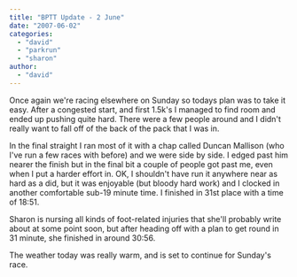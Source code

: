 ```yaml
---
title: "BPTT Update - 2 June"
date: "2007-06-02"
categories: 
  - "david"
  - "parkrun"
  - "sharon"
author:
  - "david"
---
```


Once again we're racing elsewhere on Sunday so todays plan was to take it easy. After a congested start, and first 1.5k's I managed to find room and ended up pushing quite hard. There were a few people around and I didn't really want to fall off of the back of the pack that I was in.

In the final straight I ran most of it with a chap called Duncan Mallison (who I've run a few races with before) and we were side by side. I edged past him nearer the finish but in the final bit a couple of people got past me, even when I put a harder effort in. OK, I shouldn't have run it anywhere near as hard as a did, but it was enjoyable (but bloody hard work) and I clocked in another comfortable sub-19 minute time. I finished in 31st place with a time of 18:51.

Sharon is nursing all kinds of foot-related injuries that she'll probably write about at some point soon, but after heading off with a plan to get round in 31 minute, she finished in around 30:56.

The weather today was really warm, and is set to continue for Sunday's race.
